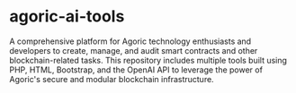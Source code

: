# agoric-ai-tools
A comprehensive platform for Agoric technology enthusiasts and developers to create, manage, and audit smart contracts and other blockchain-related tasks. This repository includes multiple tools built using PHP, HTML, Bootstrap, and the OpenAI API to leverage the power of Agoric's secure and modular blockchain infrastructure.
